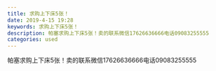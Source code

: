 ```yaml
---
title: 求购上下床5张！
date: 2019-4-15 19:28
keywords: 求购上下床5张！
description: 帕塞求购上下床5张！卖的联系微信17626636666电话09083255555
categories: used
---
```

<td class="t_f" id="postmessage_3508537">

帕塞求购上下床5张！卖的联系微信17626636666电话09083255555<br/>
</td>
